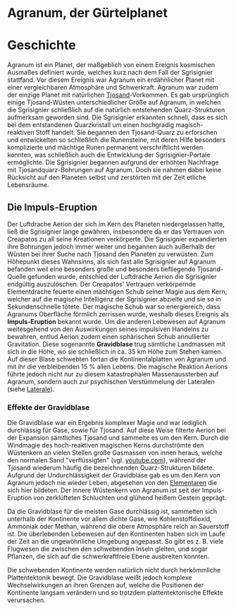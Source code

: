 # Agranum, der Gürtelplanet

# Geschichte

Agranum ist ein Planet, der maßgeblich von einem Ereignis kosmischen Ausmaßes definiert wurde, welches kurz nach dem Fall der Sgrisignier stattfand. Vor diesem Ereignis war Agranum ein erdähnlicher Planet mit einer vergleichbaren Atmosphäre und Schwerkraft.
Agranum war zudem der einzige Planet mit natürlichen [Tjosand](../../general/magie/tjosand.md)-Vorkommen. Es gab ursprünglich einige Tjosand-Wüsten
unterschiedlicher Größe auf Agranum, in welchen die Sgrisignier schließlich auf die natürlich entstehenden Quarz-Strukturen
aufmerksam geworden sind. Die Sgrisignier erkannten schnell, dass es sich bei dem entstandenen Quarzkristall um einen hochgradig magisch-reaktiven Stoff handelt. Sie begannen den Tjosand-Quarz zu erforschen und entwickelten so schließlich die Runensteine, mit deren Hilfe besonders komplizierte und mächtige Runen permanent verschriftlicht werden konnten, was schließlich auch die Entwicklung der
Sgrisignier-Portale ermöglichte. Die Sgrisignier begannen aufgrund der erhöhten Nachfrage mit Tjosandquarz-Bohrungen auf
Agranum. Doch sie nahmen dabei keine Rücksicht auf den Planeten selbst und zerstörten mit der Zeit etliche Lebensräume. 

## Die Impuls-Eruption

Der Luftdrache Aerion der sich im Kern des Planeten niedergelassen hatte, ließ die Sgrisignier lange gewähren,
insbesondere da er das Vertrauen von Creapatos zu all seine Kreationen verkörperte. Die Sgrisignier expandierten ihre Bohrungen jedoch immer weiter und begannen auch außerhalb der Wüsten bei ihrer Suche nach Tjosand den Planeten zu verwüsten. Zum Höhepunkt dieses Wahnsinns, als sich fast alle Sgrisignier auf Agranum befanden weil eine besonders große und besonders tiefliegende Tjosand-Quelle gefunden wurde, entschied der Luftdrache Aerion die Sgrisignier endgültig auszulöschen. Der Creapatos' Vertrauen verkörpernde Elementdrache feuerte einen mächtigen Schub seiner Magie aus dem Kern,
welcher auf die magische Intelligenz der Sgrisignier abzielte und sie so in Sekundenschnelle tötete. Der magische Schub
war so energiereich, dass Agranums Oberfläche förmlich zerrissen wurde, weshalb dieses Ereignis als **Impuls-Eruption** bekannt wurde. Um die anderen Lebewesen auf Agranum weitesgehend von den Auswirkungen seines impulsiven Handelns zu bewahren, entlud Aerion zudem einen
sphärischen Schub annullierter Gravitation. Diese sogenannte **Gravidblase** trug sämtliche Landmassen mit sich in die
Höhe, wo sie schließlich in ca. 35 km Höhe zum Stehen kamen.
Auf dieser Blase schwebten fortan die Kontinentalplatten von Agranum und mit ihr die verbleibenden 15 % allen Lebens.
Die magische Reaktion Aerions führte jedoch nicht nur zu diesem katastrophalen Massenaussterben auf
Agranum, sondern auch zur psychischen Verstümmelung der Lateralen (siehe [Laterale](../voelker/lateralen.md)).

### Effekte der Gravidblase 

Die Gravidblase war ein Ergebnis komplexer Magie und war lediglich durchlässig für Gase, sowie für Tjosand. Auf diese
Weise filterte Aerion bei der Expansion sämtliches Tjosand und sammelte es um den Kern.
Durch die Windmagie des hoch-reaktiven magischen Kerns durchströmte den Wüstenkern an vielen Stellen große Gasmassen von innen heraus, welche den normalen Sand "verflüssigten" (vgl. [youtube.com](https://www.youtube.com/watch?v=CCiIUjPF060)), während der Tjosand wiederum häufig die bezeichnenden Quarz-Strukturen bildete. Aufgrund der Undurchlässigkeit der Gravidblase gab es um den Kern von Agranum jedoch nie wieder Leben, abgesehen von den [Elementaren](../voelker/elementare.md) die sich hier bildeten. Der innere Wüstenkern von Agranum ist seit der Impuls-Eruption von zerklüfteten Schluchten und glühend heißem Gestein geprägt. 

Da die Gravidblase für die meisten Gase durchlässig ist, sammelten sich unterhalb der Kontinente vor allem dichte Gase, wie Kohlenstoffdioxid, Ammoniak oder Methan, während die obere Atmosphäre reich an Sauerstoff ist. Die überlebenden Lebewesen auf den Kontinenten haben sich im Laufe der Zeit an die ungewöhnliche Umgebung angepasst. So gibt es z. B. viele Flugwesen die zwischen den schwebenden Inseln gleiten, und sogar Pflanzen, die sich auf die schwerkraftfreie Ebene ausbreiten konnten. 

Die schwebenden Kontinente werden natürlich nicht durch herkömmliche Plattentektonik bewegt. Die Gravidblase weißt jedoch komplexe Wechselwirkungen an ihren Grenzen auf, welche die Positionen der Kontinente langsam verändern und so trotzdem plattentektonische Effekte verursachen.